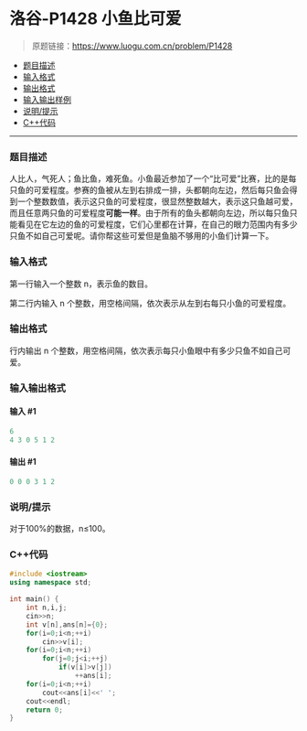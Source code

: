 # 洛谷-P1428 小鱼比可爱

> 原题链接：https://www.luogu.com.cn/problem/P1428

- [题目描述](#题目描述)
- [输入格式](#输入格式)
- [输出格式](#输出格式)
- [输入输出样例](#输入输出样例)
- [说明/提示](#说明/提示)
- [C++代码](#C++代码)

---

### <a name="题目描述">题目描述</a>

人比人，气死人；鱼比鱼，难死鱼。小鱼最近参加了一个“比可爱”比赛，比的是每只鱼的可爱程度。参赛的鱼被从左到右排成一排，头都朝向左边，然后每只鱼会得到一个整数数值，表示这只鱼的可爱程度，很显然整数越大，表示这只鱼越可爱，而且任意两只鱼的可爱程度**可能一样**。由于所有的鱼头都朝向左边，所以每只鱼只能看见在它左边的鱼的可爱程度，它们心里都在计算，在自己的眼力范围内有多少只鱼不如自己可爱呢。请你帮这些可爱但是鱼脑不够用的小鱼们计算一下。

### <a name="输入格式">输入格式</a>

第一行输入一个整数 n，表示鱼的数目。

第二行内输入 n 个整数，用空格间隔，依次表示从左到右每只小鱼的可爱程度。

### <a name="输出格式">输出格式</a>

行内输出 n 个整数，用空格间隔，依次表示每只小鱼眼中有多少只鱼不如自己可爱。

### <a name="输入输出格式">输入输出格式</a>

#### 输入 #1

```c++
6
4 3 0 5 1 2
```

#### 输出 #1

```c++
0 0 0 3 1 2
```

### <a name="说明/提示">说明/提示</a>

对于100%的数据，n&le;100。

### <a name="C++代码">C++代码</a>

```c++
#include <iostream>
using namespace std;

int main() {
    int n,i,j;
    cin>>n;
    int v[n],ans[n]={0};
    for(i=0;i<n;++i)
        cin>>v[i];
    for(i=0;i<n;++i)
        for(j=0;j<i;++j)
            if(v[i]>v[j])
                ++ans[i];
    for(i=0;i<n;++i)
        cout<<ans[i]<<' ';
    cout<<endl;
    return 0;
}
```